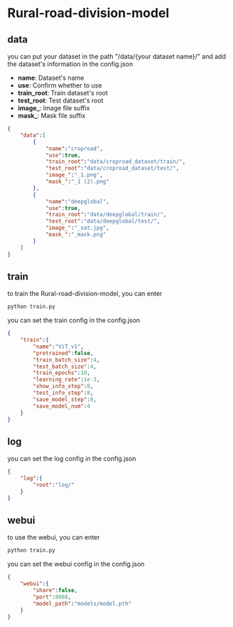 # Rural-road-division-model

## data
you can put your dataset in the path "/data/{your dataset name}/"
and add the dataset's information in the config.json

- **name**: Dataset's name
- **use**: Confirm whether to use
- **train_root**: Train dataset's root
- **test_root**: Test dataset's root
- **image_**: Image file suffix
- **mask_**: Mask file suffix

```config.json
{
    "data":[
        {
            "name":"croproad",
            "use":true,
            "train_root":"data/croproad_dataset/train/",
            "test_root":"data/croproad_dataset/test/",
            "image_":"_1.png",
            "mask_":"_1 (2).png"
        },
        {
            "name":"deepglobal",
            "use":true,
            "train_root":"data/deepglobal/train/",
            "test_root":"data/deepglobal/test/",
            "image_":"_sat.jpg",
            "mask_":"_mask.png"
        }
    ]
}
```

## train

to train the Rural-road-division-model, you can enter

```bash
python train.py
```

you can set the train config in the config.json

```config.json
{
    "train":{
        "name":"ViT_v1",
        "pretrained":false,
        "train_batch_size":4,
        "test_batch_size":4,
        "train_epochs":10,
        "learning_rate":1e-3,
        "show_info_step":8,
        "test_info_step":8,
        "save_model_step":8,
        "save_model_num":4
    }
}
```

## log

you can set the log config in the config.json

```config.json
{
    "log":{
        "root":"log/"
    }
}
```

## webui

to use the webui, you can enter

```bash
python train.py
```

you can set the webui config in the config.json

```config.json
{
    "webui":{
        "share":false,
        "port":8080,
        "model_path":"models/model.pth"
    }
}
```
